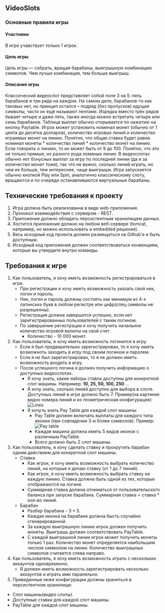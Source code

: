 ## VideoSlots
### Основные правила игры
#### Участники
В игре учавствует только 1 игрок.

#### Цель игры
Цель игры — собрать, вращая барабаны, выигрышную комбинацию символов. Чем лучше комбинация, тем больше выигрыш.

#### Описание игры
Классический видеослот представляет собой поле 3 на 5: пять барабанов и три ряда на каждом.
На самом деле, барабанов-то как таковых нет, но принцип остался – подряд (без пропусков) идущие символы,
часто их ещё называют лентами. Изредка вместо трёх рядов бывает четыре и даже пять,
также иногда можно встретить четыре или семь барабанов. Таблица выплат обычно открывается по нажатию на кнопку Paytable.
Игрок может установить номинал монет (обычно от 1 цента до десятка долларов),
количество игровых линий и количество играемых монет на линию.
Понятно, что общая ставка будет равна номинал монеты * количество линий * количество монет на линию.
Если говорить о линиях, то их может быть от 9 до 100. Понятно, что это не только прямые, но разного рода ломаные линии.
В видеослотах обычно нет бонусных выплат за игру по последней линии (да и за количество монет тоже), так что не важно,
сколько линий играть, но чем их больше, тем интереснее, чаще выигрыши.
Игра запускается обычно кнопкой Play или Spin, аналогично классическому слоту, вращаются и по очереди останавливаются
виртуальные барабаны.

## Технические требования к проекту
 1. Игра должна быть реализованна в виде web-приложения.
 2. Прококол взаимодействия с сервером - REST.
 3. Приложение должно обладать персистентным хранилищем данных.
 4. Хостится приложение должно на любом веб-сервере (tomcat, например, но можно использовать и embedded решения).
 5. Весь исходный код проекта должен размещаться на Github'e и быть доступным.
 6. Исходный код приложения должен соответствоваться конвенциям, которые вы утвердите внутри команды.

## Требования к игре
 1. Как пользователь, я хочу иметь возможность регистрироваться в игре.
    * При регистрации я хочу иметь возможность указать свой ник, логин и пароль.
    * Ник, логин и пароль должны состоять как минимум из 4-х латинских букв в любом регистре или цифр(спец символы не разрешенны).
    * Регистрация должна завершится успешно, если нет зарегистрированных пользователей с таким логином.
    * По завершении регистрации я хочу получить начальное количество игровой валюты на свой счет.
      * Количество - 10 000 монет.
 2. Как пользователь, я хочу иметь возможноть логинится в игру.
    * Если я был предварительно зарегистрирован, то я хочу иметь возможноть заходить в игру под своим логином и паролем.
    * Если я не был зарегистрирован, то я не должен иметь возможность входить в игру.
    * После успешного логина я должен получить информацию о доступных видеослотах.
      + Я хочу знать, какие наборы ставок доступны для конкретной слот машины. Например: **10, 25, 50, 100, 250** ...
      + Я хочу знать, сколько линий доступно для выбора в слоте. Доступных линий в игре должно быть 7. Пример(на картинке видно номера линий и их геометрическая конфигурация):
      ![](https://github.com/rxn1d/courses/blob/master/projects/videoslots/lines.png "Lines")
      + Я хочуть знать Pay Table для каждой слот машины.
        + Pay Table должен включать выплаты для каждого типа иконки (при совпадении 3-и более символов). Пример:
        ![](https://github.com/rxn1d/courses/blob/master/projects/videoslots/pay_table.png "Pay table")
        + Каждая машина должна иметь 5 видов иконок с различным PayTable.
        + Всего должно быть 2 слот машины.
 3. Как пользователь, я хочу сделать ставку и прокрутить барабан одним действием для конкретной слот машины.
    * Ставка
      + Как игрок, я хочу иметь возможность выбрать количество линий, на которые я делаю ставку (от 1 до 7 линий).
      + Как игрок, я хочу иметь возможность выбрать ставку на каждую линию. Ставка должна быть одной из тех, которые отображаются на логине.
      + Суммарная ставка должна отниматься от пользовательского баланса при запуске барабана. Суммарная ставка = ставка * кол-во линий.
    * Барабан
      + Разбер барабана - 3 * 5.
      + Каждая иконка на барабане должна бысть случайно сгенерированной.
      + За каждую выиграшную линию игрок должен получить монеты. Выиграшь должен соответствовать PayTable.
      + С каждой выиграшной линии игрок может получить монеты только 1 раз. Количество монет определяется наибольшим числом символом на линии. Количество выиграшных символов считается слева направо.
 4. Как пользователь, я хочу иметь возможность играть с нескольких аккаунтов одновременно.
     * Я должен иметь возможность зарегистрировать несколько аккаунтов и играть ими паралельно.
 5. Приведенные ниже конфигурации должны храниться в персистентном хранилище:
   * Слот машины(видео слоты).
   * Доступные ставки для каждой слот машины.
   * PayTable для каждой слот машины.